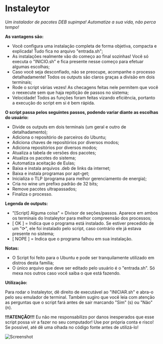 # Instaleytor

*Um instalador de pacotes DEB supimpa! Automatize a sua vida, não perca tempo!*

**As vantagens são:**

- Você configura uma instalação completa de forma objetiva, compacta e explicada! Tudo fica no arquivo "entrada.sh";
- As instalações realmente vão do começo ao final sozinhas! Você só executa o "INICIO.sh" e fica presente nesse começo para efetuar algumas escolhas;
- Caso você seja desconfiado, não se preocupe, acompanhe o processo detalhadamente! Todos os outputs são claros graças a divisão em dois terminais;
- Rode o script várias vezes! As checagens feitas nele permitem que você o reexecute sem que haja repitição de passos no sistema;
- Velocidade! Todos as funções foram feitas vizando eficiência, portanto a execução do script em si é bem rápida.

**O script passa pelos seguintes passos, podendo variar diante as escolhas do usuário:**

- Divide os outputs em dois terminais (um geral e outro de detalhadamento);
- Adiciona o repositório de parceiros do Ubuntu;
- Adiciona chaves de repositórios por diversos modos;
- Adiciona repositórios por diversos modos;
- Atualiza a tabela de versões dos pacotes;
- Atualiza os pacotes do sistema;
- Automatiza aceitação de Eulas;
- Baixa e instala arquivos .deb de links da internet;
- Baixa e instala programas por apt-get;
- Inicializa o TLP (programa para melhor gerenciamento de energia);
- Cria no wine um prefixo padrão de 32 bits;
- Remove pacotes ultrapassados;
- Finaliza o processo.

**Legenda de outputs:**

- "[Script] Alguma coisa" = Divisor de seções/passos. Aparece em ambos os terminais do Instaleytor para melhor compreensão dos processos;
- [  OK  ] = Indica que o programa está instalado. Se estiver precedido de um "⟳", ele foi instalado pelo script, caso contrário ele já estava presente no sistema;
- [ NOPE ] = Indica que o programa falhou em sua instalação.


**Notas:**

- O Script foi feito para o Ubuntu e pode ser tranquilamente utilizado em distros desta família;
- O único arquivo que deve ser editado pelo usuário é o "entrada.sh". Só mexa nos outros caso você saiba o que está fazendo.

**Utilização:**

Para rodar o Instaleytor, dê direito de executável ao "INICIAR.sh" e abra-o pelo seu emulador de terminal.
Também sugiro que você leia com atenção as perguntas que o script fará antes de sair marcando "Sim" (s) ou "Não" (n).

**!!!ATENÇÃO!!!**
Eu não me responsabilizo por danos inesperados que esse script possa vir a fazer no seu computador! Use por própria conta e risco! Se possível, até dê uma olhada no código fonte antes de utilizá-lo!


![Screenshot](http://i.imgur.com/CFKKS26.png)
